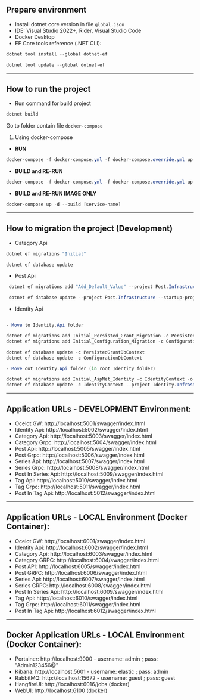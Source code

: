 ## Prepare environment

* Install dotnet core version in file `global.json`
* IDE: Visual Studio 2022+, Rider, Visual Studio Code
* Docker Desktop
* EF Core tools reference (.NET CLI):

```Powershell
dotnet tool install --global dotnet-ef
```

```Powershell
dotnet tool update --global dotnet-ef
```

---

## How to run the project

- Run command for build project

```Powershell
dotnet build
```

Go to folder contain file `docker-compose`

1. Using docker-compose

- **RUN**

```Powershell (Only run)
docker-compose -f docker-compose.yml -f docker-compose.override.yml up -d --remove-orphans
```

- **BUILD and RE-RUN**

```Powershell (Build and run)
docker-compose -f docker-compose.yml -f docker-compose.override.yml up -d --build --remove-orphans
```

- **BUILD and RE-RUN IMAGE ONLY**

```Powershell (Build and run)
docker-compose up -d --build [service-name]
```

---

## How to migration the project (Development)

- Category Api

```Powershell
dotnet ef migrations "Initial"
```

```Powershell
dotnet ef database update
```

- Post Api

```Powershell
 dotnet ef migrations add "Add_Default_Value" --project Post.Infrastructure --startup-project Post.Api
```

```Powershell
 dotnet ef database update --project Post.Infrastructure --startup-project Post.Api
```

- Identity Api

```Powershell

```


```Powershell
- Move to Identity.Api folder

dotnet ef migrations add Initial_Persisted_Grant_Migration -c PersistedGrantDbContext -c Migrations/IdentityServer/PersistedGrant
dotnet ef migrations add Initial_Configuration_Migration -c ConfigurationDbContext -o Migrations/IdentityServer/Configuration

dotnet ef database update -c PersistedGrantDbContext
dotnet ef database update -c ConfigurationDbContext
```
```Powershell
- Move out Identity.Api folder (in root Identity folder)

dotnet ef migrations add Initial_AspNet_Identity -c IdentityContext -o Persistence/Migrations
dotnet ef database update -c IdentityContext --project Identity.Infrastructure --startup-project Identity.Api
```
---

## Application URLs - DEVELOPMENT Environment:

- Ocelot GW: http://localhost:5001/swagger/index.html
- Identity Api: http://localhost:5002/swagger/index.html
- Category Api: http://localhost:5003/swagger/index.html
- Category Grpc: http://localhost:5004/swagger/index.html
- Post Api: http://localhost:5005/swagger/index.html
- Post Grpc: http://localhost:5006/swagger/index.html
- Series Api: http://localhost:5007/swagger/index.html
- Series Grpc: http://localhost:5008/swagger/index.html
- Post In Series Api: http://localhost:5009/swagger/index.html
- Tag Api: http://localhost:5010/swagger/index.html
- Tag Grpc: http://localhost:5011/swagger/index.html
- Post In Tag Api: http://localhost:5012/swagger/index.html

---

## Application URLs - LOCAL Environment (Docker Container):

- Ocelot GW: http://localhost:6001/swagger/index.html
- Identity Api: http://localhost:6002/swagger/index.html
- Category Api: http://localhost:6003/swagger/index.html
- Category GRPC: http://localhost:6004/swagger/index.html
- Post API: http://localhost:6005/swagger/index.html
- Post GRPC: http://localhost:6006/swagger/index.html
- Series Api: http://localhost:6007/swagger/index.html
- Series GRPC: http://localhost:6008/swagger/index.html
- Post In Series Api: http://localhost:6009/swagger/index.html
- Tag Api: http://localhost:6010/swagger/index.html
- Tag Grpc: http://localhost:6011/swagger/index.html
- Post In Tag Api: http://localhost:6012/swagger/index.html

---

## Docker Application URLs - LOCAL Environment (Docker Container):

- Portainer: http://localhost:9000 - username: admin ; pass: "Admin123456@"
- Kibana: http://localhost:5601 - username: elastic ; pass: admin
- RabbitMQ: http://localhost:15672 - username: guest ; pass: guest
- HangfireUI: http://localhost:6016/jobs (docker)
- WebUI: http://localhost:6100 (docker)